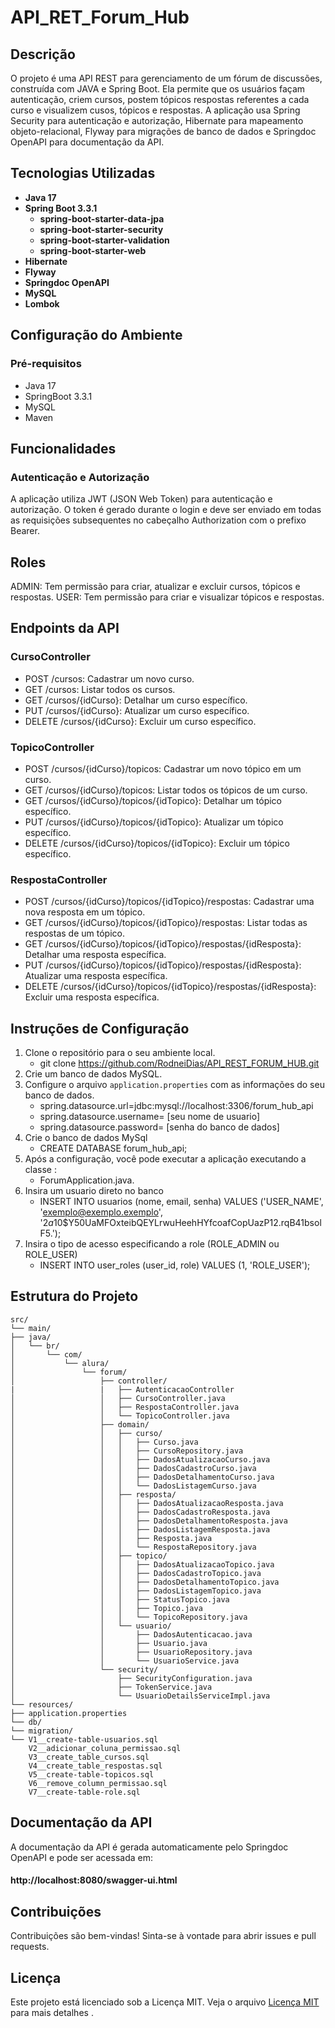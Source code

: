 # API_RET_Forum_Hub
## Descrição

O projeto é uma API REST para gerenciamento de um fórum de discussões, construída com JAVA e Spring Boot.
Ela permite que os usuários façam autenticação, criem cursos, postem tópicos respostas referentes a cada curso e visualizem cusos, tópicos e respostas. A aplicação usa Spring Security para autenticação e autorização, Hibernate para mapeamento objeto-relacional, Flyway para migrações de banco de dados e Springdoc OpenAPI para documentação da API.

## Tecnologias Utilizadas

- **Java 17**
- **Spring Boot 3.3.1**
    - **spring-boot-starter-data-jpa**
    - **spring-boot-starter-security**
    - **spring-boot-starter-validation**
    - **spring-boot-starter-web**
- **Hibernate**
- **Flyway**
- **Springdoc OpenAPI**
- **MySQL**
- **Lombok**

## Configuração do Ambiente
### Pré-requisitos

- Java 17
- SpringBoot 3.3.1
- MySQL
- Maven

## Funcionalidades
### Autenticação e Autorização
A aplicação utiliza JWT (JSON Web Token) para autenticação e autorização. O token é gerado durante o login e deve ser enviado em todas as requisições subsequentes no cabeçalho Authorization com o prefixo Bearer.

## Roles
ADMIN: Tem permissão para criar, atualizar e excluir cursos, tópicos e respostas.
USER: Tem permissão para criar e visualizar tópicos e respostas.

## Endpoints da API
### CursoController
- POST /cursos: Cadastrar um novo curso.
- GET /cursos: Listar todos os cursos.
- GET /cursos/{idCurso}: Detalhar um curso específico.
- PUT /cursos/{idCurso}: Atualizar um curso específico.
- DELETE /cursos/{idCurso}: Excluir um curso específico.
 
### TopicoController
- POST /cursos/{idCurso}/topicos: Cadastrar um novo tópico em um curso.
- GET /cursos/{idCurso}/topicos: Listar todos os tópicos de um curso.
- GET /cursos/{idCurso}/topicos/{idTopico}: Detalhar um tópico específico.
- PUT /cursos/{idCurso}/topicos/{idTopico}: Atualizar um tópico específico.
- DELETE /cursos/{idCurso}/topicos/{idTopico}: Excluir um tópico específico.

### RespostaController
- POST /cursos/{idCurso}/topicos/{idTopico}/respostas: Cadastrar uma nova resposta em um tópico.
- GET /cursos/{idCurso}/topicos/{idTopico}/respostas: Listar todas as respostas de um tópico.
- GET /cursos/{idCurso}/topicos/{idTopico}/respostas/{idResposta}: Detalhar uma resposta específica.
- PUT /cursos/{idCurso}/topicos/{idTopico}/respostas/{idResposta}: Atualizar uma resposta específica.
- DELETE /cursos/{idCurso}/topicos/{idTopico}/respostas/{idResposta}: Excluir uma resposta específica.
  
## Instruções de Configuração

1. Clone o repositório para o seu ambiente local.
   - git clone https://github.com/RodneiDias/API_REST_FORUM_HUB.git
2. Crie um banco de dados MySQL.   
3. Configure o arquivo `application.properties` com as informações do seu banco de dados.
    - spring.datasource.url=jdbc:mysql://localhost:3306/forum_hub_api
    - spring.datasource.username= [seu nome de usuario]
    - spring.datasource.password= [senha do banco de dados]
4. Crie o banco de dados MySql
    - CREATE DATABASE forum_hub_api;
5. Após a configuração, você pode executar a aplicação executando a classe :
   - ForumApplication.java.      
6. Insira um usuario direto no banco
   - INSERT INTO usuarios (nome, email, senha) VALUES ('USER_NAME', 'exemplo@exemplo.exemplo', '$2a$10$Y50UaMFOxteibQEYLrwuHeehHYfcoafCopUazP12.rqB41bsolF5.');
7. Insira o tipo de acesso especificando a role (ROLE_ADMIN ou ROLE_USER)
   - INSERT INTO user_roles (user_id, role) VALUES (1, 'ROLE_USER'); 
 
## Estrutura do Projeto
```
src/
└── main/
├── java/
│   └── br/
│       └── com/
│           └── alura/
│               └── forum/
│                   ├── controller/
|                   |   ├── AutenticacaoController
│                   │   ├── CursoController.java
│                   │   ├── RespostaController.java
│                   │   └── TopicoController.java
│                   ├── domain/
│                   │   ├── curso/
│                   │   │   ├── Curso.java
│                   │   │   ├── CursoRepository.java
│                   │   │   ├── DadosAtualizacaoCurso.java
│                   │   │   ├── DadosCadastroCurso.java
│                   │   │   ├── DadosDetalhamentoCurso.java
│                   │   │   └── DadosListagemCurso.java
│                   │   ├── resposta/
│                   │   │   ├── DadosAtualizacaoResposta.java
│                   │   │   ├── DadosCadastroResposta.java
│                   │   │   ├── DadosDetalhamentoResposta.java
│                   │   │   ├── DadosListagemResposta.java
│                   │   │   ├── Resposta.java
│                   │   │   └── RespostaRepository.java
│                   │   ├── topico/
│                   │   │   ├── DadosAtualizacaoTopico.java
│                   │   │   ├── DadosCadastroTopico.java
│                   │   │   ├── DadosDetalhamentoTopico.java
│                   │   │   ├── DadosListagemTopico.java
│                   │   │   ├── StatusTopico.java
│                   │   │   ├── Topico.java
│                   │   │   └── TopicoRepository.java
│                   │   └── usuario/
│                   │       ├── DadosAutenticacao.java
│                   │       ├── Usuario.java
│                   │       ├── UsuarioRepository.java
│                   │       └── UsuarioService.java
│                   └── security/
│                       ├── SecurityConfiguration.java
│                       ├── TokenService.java
│                       └── UsuarioDetailsServiceImpl.java
└── resources/
├── application.properties
└── db/
└── migration/
└── V1__create-table-usuarios.sql
    V2__adicionar_coluna_permissao.sql
    V3__create_table_cursos.sql
    V4__create_table_respostas.sql
    V5__create-table-topicos.sql
    V6__remove_column_permissao.sql
    V7__create-table-role.sql

```

## Documentação da API
A documentação da API é gerada automaticamente pelo Springdoc OpenAPI e pode ser acessada em:
#### http://localhost:8080/swagger-ui.html

## Contribuições
Contribuições são bem-vindas! Sinta-se à vontade para abrir issues e pull requests.

## Licença
Este projeto está licenciado sob a Licença MIT. Veja o arquivo [Licença MIT](LICENSE) para mais detalhes .


